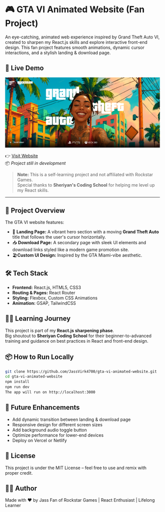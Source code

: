 # 🎮 GTA VI Animated Website (Fan Project)

An eye-catching, animated web experience inspired by Grand Theft Auto VI, created to sharpen my React.js skills and explore interactive front-end design. This fan project features smooth animations, dynamic cursor interactions, and a stylish landing & download page.

## 🚀 Live Demo


![GTA VI Landing Page](./public/main.png)

👉 [Visit Website]()  
📦 _Project still in development_


> **Note:** This is a self-learning project and not affiliated with Rockstar Games.  
> Special thanks to **Sheriyan's Coding School** for helping me level up my React skills.

---


## 🎯 Project Overview

The GTA VI website features:

- 🏁 **Landing Page:** A vibrant hero section with a moving **Grand Theft Auto** title that follows the user's cursor horizontally.
- 📥 **Download Page:** A secondary page with sleek UI elements and download links styled like a modern game promotion site.
- 🏖️**Custom UI Design:** Inspired by the GTA Miami-vibe aesthetic.


## 🛠️ Tech Stack

- **Frontend:** React.js, HTML5, CSS3
- **Routing & Pages:** React Router
- **Styling:** Flexbox, Custom CSS Animations
- **Animation:** GSAP, TailwindCSS

## 🧑‍🏫 Learning Journey

This project is part of my **React.js sharpening phase**.  
Big shoutout to **Sheriyan Coding School** for their beginner-to-advanced training and guidance on best practices in React and front-end design.

## 📦 How to Run Locally

```bash
git clone https://github.com/JassVirk4700/gta-vi-animated-website.git
cd gta-vi-animated-website
npm install
npm run dev
The app will run on http://localhost:3000

```

## 🚧 Future Enhancements

- Add dynamic transition between landing & download page
- Responsive design for different screen sizes
- Add background audio toggle button
- Optimize performance for lower-end devices
- Deploy on Vercel or Netlify

## 📄 License
This project is under the MIT License – feel free to use and remix with proper credit.

## 👨‍💻 Author
Made with ❤️ by Jass
Fan of Rockstar Games | React Enthusiast | Lifelong Learner